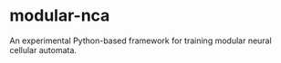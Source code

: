# modular-nca
An experimental Python-based framework for training modular neural cellular automata.
